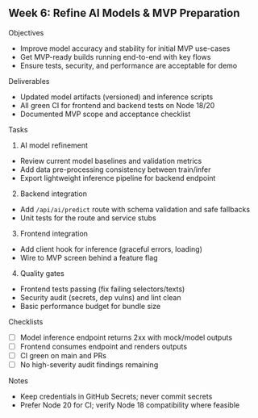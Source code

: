 ## Week 6: Refine AI Models & MVP Preparation

Objectives
- Improve model accuracy and stability for initial MVP use-cases
- Get MVP-ready builds running end-to-end with key flows
- Ensure tests, security, and performance are acceptable for demo

Deliverables
- Updated model artifacts (versioned) and inference scripts
- All green CI for frontend and backend tests on Node 18/20
- Documented MVP scope and acceptance checklist

Tasks
1) AI model refinement
- Review current model baselines and validation metrics
- Add data pre-processing consistency between train/infer
- Export lightweight inference pipeline for backend endpoint

2) Backend integration
- Add `/api/ai/predict` route with schema validation and safe fallbacks
- Unit tests for the route and service stubs

3) Frontend integration
- Add client hook for inference (graceful errors, loading)
- Wire to MVP screen behind a feature flag

4) Quality gates
- Frontend tests passing (fix failing selectors/texts)
- Security audit (secrets, dep vulns) and lint clean
- Basic performance budget for bundle size

Checklists
- [ ] Model inference endpoint returns 2xx with mock/model outputs
- [ ] Frontend consumes endpoint and renders outputs
- [ ] CI green on main and PRs
- [ ] No high-severity audit findings remaining

Notes
- Keep credentials in GitHub Secrets; never commit secrets
- Prefer Node 20 for CI; verify Node 18 compatibility where feasible

